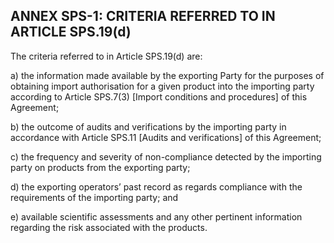 ## ANNEX SPS-1: CRITERIA REFERRED TO IN ARTICLE SPS.19(d)

The criteria referred to in Article SPS.19(d) are:

a) the information made available by the exporting Party for the purposes of obtaining import authorisation for a given product into the importing party according to Article SPS.7(3) [Import conditions and procedures] of this Agreement;

b) the outcome of audits and verifications by the importing party in accordance with Article SPS.11 [Audits and verifications] of this Agreement;

c) the frequency and severity of non-compliance detected by the importing party on products from the exporting party;

d) the exporting operators’ past record as regards compliance with the requirements of the importing party; and

e) available scientific assessments and any other pertinent information regarding the risk associated with the products.

